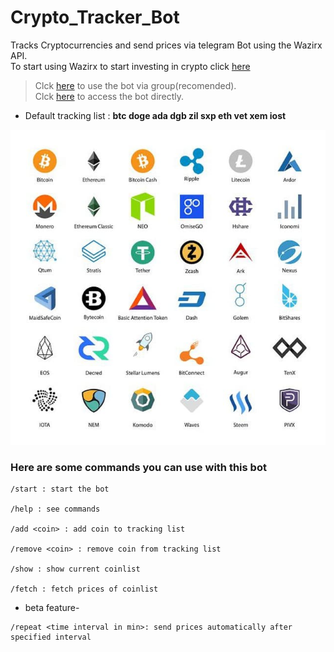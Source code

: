 # Crypto_Tracker_Bot
Tracks Cryptocurrencies and send prices via telegram Bot using the Wazirx API.  
To start using Wazirx to start investing in crypto click [here](https://wazirx.com/invite/xbddd4j6)  
> Clck [here](https://t.me/+dvot6QIQQLtkYTFl) to use the bot via group(recomended).  
> Clck [here](https://t.me/crypto_currency_tracker_bot) to access the bot directly.  

* Default tracking list : **btc doge ada dgb zil sxp eth vet xem iost**  
  
![Coins.jpg](https://github.com/Tanmay-901/Crypto_Tracker_Bot/blob/master/Images/coins.jpg)

### Here are some commands you can use with this bot
```
/start : start the bot

/help : see commands

/add <coin> : add coin to tracking list

/remove <coin> : remove coin from tracking list

/show : show current coinlist

/fetch : fetch prices of coinlist
```

* beta feature-
```
/repeat <time interval in min>: send prices automatically after specified interval
  ```
